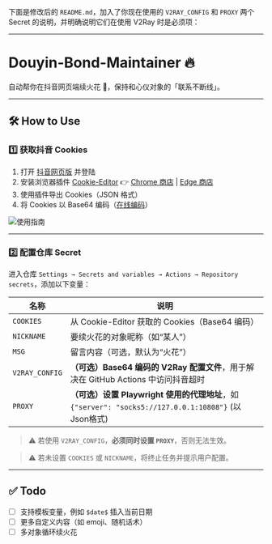 下面是修改后的 `README.md`，加入了你现在使用的 `V2RAY_CONFIG` 和 `PROXY` 两个 Secret 的说明，并明确说明它们在使用 V2Ray 时是必须项：

---

# Douyin-Bond-Maintainer 🔥

自动帮你在抖音网页端续火花 💖，保持和心仪对象的「联系不断线」。

---

## 🛠️ How to Use

### 1️⃣ 获取抖音 Cookies

1. 打开 [抖音网页版](https://www.douyin.com/) 并登陆
2. 安装浏览器插件 [Cookie-Editor](https://cookie-editor.com/)
   👉 [Chrome 商店](https://chromewebstore.google.com/detail/cookie-editor/hlkenndednhfkekhgcdicdfddnkalmdm) | [Edge 商店](https://microsoftedge.microsoft.com/addons/detail/cookieeditor/neaplmfkghagebokkhpjpoebhdledlfi)
3. 使用插件导出 Cookies（JSON 格式）
4. 将 Cookies 以 Base64 编码（[在线编码](https://www.sojson.com/base64.html)）

![使用指南](https://github.com/user-attachments/assets/6216240b-c0af-4461-8894-f2c45c81fb25)

---

### 2️⃣ 配置仓库 Secret

进入仓库 `Settings → Secrets and variables → Actions → Repository secrets`，添加以下变量：

| 名称             | 说明                                                                                 |
| -------------- |------------------------------------------------------------------------------------|
| `COOKIES`      | 从 Cookie-Editor 获取的 Cookies（Base64 编码）                                             |
| `NICKNAME`     | 要续火花的对象昵称（如“某人”）                                                                   |
| `MSG`          | 留言内容（可选，默认为“火花”）                                                                   |
| `V2RAY_CONFIG` | **（可选）Base64 编码的 V2Ray 配置文件**，用于解决在 GitHub Actions 中访问抖音超时                         |
| `PROXY`        | **（可选）设置 Playwright 使用的代理地址**，如 `{"server": "socks5://127.0.0.1:10808"}` (以Json格式) |

> ⚠️ 若使用 `V2RAY_CONFIG`，**必须同时设置 `PROXY`**，否则无法生效。

> ⚠️ 若未设置 `COOKIES` 或 `NICKNAME`，将终止任务并提示用户配置。

---

## ✅ Todo

* [ ] 支持模板变量，例如 `$date$` 插入当前日期
* [ ] 更多自定义内容（如 emoji、随机话术）
* [ ] 多对象循环续火花
